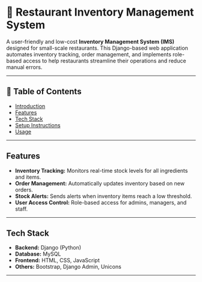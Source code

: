 # 🧾 Restaurant Inventory Management System

A user-friendly and low-cost **Inventory Management System (IMS)** designed for small-scale restaurants. This Django-based web application automates inventory tracking, order management, and implements role-based access to help restaurants streamline their operations and reduce manual errors.

---

## 📌 Table of Contents

- [Introduction](#introduction)
- [Features](#features)
- [Tech Stack](#tech-stack)
- [Setup Instructions](#setup-instructions)
- [Usage](#usage)
---
## Features

- **Inventory Tracking:** Monitors real-time stock levels for all ingredients and items.
- **Order Management:** Automatically updates inventory based on new orders.
- **Stock Alerts:** Sends alerts when inventory items reach a low threshold.
- **User Access Control:** Role-based access for admins, managers, and staff.

---

## Tech Stack

- **Backend:** Django (Python)
- **Database:** MySQL
- **Frontend:** HTML, CSS, JavaScript
- **Others:** Bootstrap, Django Admin, Unicons

---